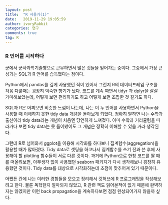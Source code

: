 ```yaml
---
layout: post
title:  "R 사용기(1)"
date:   2019-11-29 19:05:59
author: ivoryRabbit
categories: 연구
comments: true
tag: R
---
```


### R 언어를 시작하다

군에서 군사과학기술병으로 근무하면서 많은 것들을 얻어가는 중이다. 그중에서 가장 큰 성과는 SQL과 R 언어를 습득했다는 점이다. 

Python에서 pandas를 깊게 사용했던 적이 있어서 그런지 R의 데이터프레임 구조를 처음 다룰때는 굉장히 익숙한 향기가 났다. 코드를 계속 짜면서 tidyr 과 dplyr을 살살 가미해보았는데, 어떻게 보면 편리하기도 하고 어떻게 보면 조잡한 것 같기도 하다.

SQL과 R은 어찌보면 비슷한 느낌이 나는데, 나는 이 두 언어를 사용하면서 Python을 사용할 때 이해하지 못한 tidy data 개념을 돌아보게 되었다. 정확히 말하면 나는 수학과 출신이라 tidy data라는 개념이 처음엔 당연하게 느껴졌다. 아마 수학과 커리큘럼을 따라가다 보면 tidy data는 못 들어봤어도 그 개념은 정확히 이해할 수 있을 거라 생각된다. 

그런데 R로 넘어와서 ggplot을 이용해 시각화를 하다보니 집계함수(aggregation)을 활용할 때가 많아졌다. Tidy data로 셋팅을 하고나서 집계함수를 쓰기 전과 쓴 후에 사용해야 할 plotting 함수들이 서로 다른 것이다. 과거에 Python으로 한창 코드를 짤 때를 떠올려보면, 아무생각 없이 사용했던 seaborn 패키지가 다시 생각해보니 굉장히 유용했던 것이다. Tidy data를 대상으로 시각화하는데 초점이 맞추어져 있기 때문이다.

어쨌든 간에 나는 이러한 경험들을 모으고 정리해서 깃허브에 R 프로그래밍을 작성해보려고 한다. 물론 독학한지 얼마되지 않았고, R 관련 책도 읽어본적이 없기 때문에 완벽하지는 않겠지만 이런 back propagation을 계속하다보면 점점 완성되어가지 않을까 싶다.
